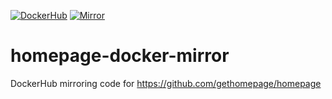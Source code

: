 [![DockerHub](https://img.shields.io/docker/pulls/litetex/homepage.svg?logo=docker&logoColor=white&color=blue)](https://hub.docker.com/r/litetex/homepage)
[![Mirror](https://github.com/litetex-oss/homepage-docker-mirror/actions/workflows/mirror.yml/badge.svg)](https://github.com/litetex-oss/homepage-docker-mirror/actions/workflows/mirror.yml)

# homepage-docker-mirror
DockerHub mirroring code for https://github.com/gethomepage/homepage
